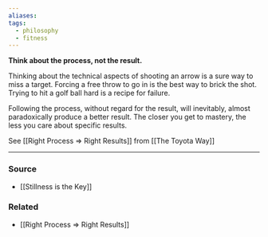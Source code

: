 ```yaml
---
aliases: 
tags:
  - philosophy
  - fitness
---
```

**Think about the process, not the result.**

Thinking about the technical aspects of shooting an arrow is a sure way to miss a target. Forcing a free throw to go in is the best way to brick the shot. Trying to hit a golf ball hard is a recipe for failure. 

Following the process, without regard for the result, will inevitably, almost paradoxically produce a better result. The closer you get to mastery, the less you care about specific results.

See [[Right Process ⇒ Right Results]] from [[The Toyota Way]] 

---

### Source
- [[Stillness is the Key]]

### Related
- [[Right Process ⇒ Right Results]]